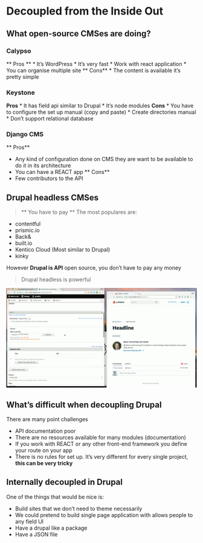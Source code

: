 # Decoupled from the Inside Out

## What open-source CMSes are doing?
### Calypso
** Pros **
    * It’s WordPress
    * It’s very fast
    * Work with react application
    * You can organise multiple site
** Cons**
    * The content is available it’s pretty simple

### Keystone
**Pros**
    * It has field api similar to Drupal
    * It’s node modules
**Cons**
    * You have to configure the set up manual (copy and paste)
    * Create directories manual
    * Don’t support relational database

### Django CMS
** Pros**
* Any kind of configuration done on CMS they are want to be available to do it in its architecture
* You can have a REACT app
** Cons**
* Few contributors to the API


## Drupal headless CMSes
> ** You have to pay **
The most populares are:

* contentful
* prismic.io
* Back&
* built.io
* Kentico Cloud (Most similar to Drupal)
* kinky

However **Drupal is API** open source, you don’t have to pay any money

> Drupal headless is powerful

![Drupal headless powerful](./img/drupal-headless-poweful.png)

## What’s difficult when decoupling Drupal
There are many point challenges 
* API documentation poor
* There are no resources available for many modules (documentation)
* If you work with REACT or any other front-end framework you define your route on your app
* There is no rules for set up. It’s very different for every single project, **this can be very tricky**

## Internally decoupled in Drupal

One of the things that would be nice is:
* Build sites that we don’t need to theme necessarily 
* We could pretend to build single page application with allows people to any field UI
* Have a drupal like a package
* Have a JSON file